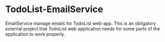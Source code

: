 # TodoList-EmailService
EmailService manage emails for TodoList web-app. This is an obligatory external project that TodoList web application needs for some parts of the application to work properly.
